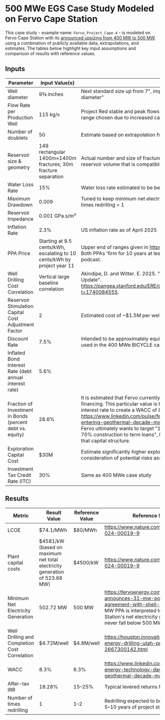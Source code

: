 # 500 MWe EGS Case Study Modeled on Fervo Cape Station

This case study - example name: `Fervo_Project_Cape-4` - is modeled
on Fervo Cape Station with
its [announced upsizing from 400 MW to 500 MW](https://fervoenergy.com/fervo-energy-announces-31-mw-power-purchase-agreement-with-shell-energy/),
using a combination of publicly available data, extrapolations, and estimates. The tables below highlight key input
assumptions and
comparison of results with reference values.

## Inputs

| Parameter                                                 | Input Value(s)                                                           | Source                                                                                                                                                                                                                                                                                                                                                                                                                                                                                                                          |
|-----------------------------------------------------------|--------------------------------------------------------------------------|---------------------------------------------------------------------------------------------------------------------------------------------------------------------------------------------------------------------------------------------------------------------------------------------------------------------------------------------------------------------------------------------------------------------------------------------------------------------------------------------------------------------------------|
| Well diameter                                             | 9⅝ inches                                                                | Next standard size up from 7", implied by announcement of "increasing casing diameter"                                                                                                                                                                                                                                                                                                                                                                                                                                          |
| Flow Rate per Production Well                             | 115 kg/s                                                                 | Project Red stable and peak flows: 93–120 kg/s. Estimate on higher end of range chosen due to increased casing diameter implying higher flow rates.                                                                                                                                                                                                                                                                                                                                                                             |
| Number of doublets                                        | 50                                                                       | Estimate based on extrapolation from Project Red                                                                                                                                                                                                                                                                                                                                                                                                                                                                                |
| Reservoir size & geometry                                 | 149 rectangular 1400m×1400m fractures; 30m fracture separation           | Actual number and size of fractures not known; inputs chosen to create reservoir volume that is compatible with required heat extraction profile.                                                                                                                                                                                                                                                                                                                                                                               |
| Water Loss Rate                                           | 15%                                                                      | Water loss rate estimated to be between 10 and 20%                                                                                                                                                                                                                                                                                                                                                                                                                                                                              |
| Maximum Drawdown                                          | 0.009                                                                    | Tuned to keep minimum net electricity generation ≥ 500 MWe and number of times redrilling = 1                                                                                                                                                                                                                                                                                                                                                                                                                                   |
| Reservoir Impedance                                       | 0.001 GPa.s/m³                                                           |                                                                                                                                                                                                                                                                                                                                                                                                                                                                                                                                 |
| Inflation Rate                                            | 2.3%                                                                     | US inflation rate as of April 2025                                                                                                                                                                                                                                                                                                                                                                                                                                                                                              |
| PPA Price                                                 | Starting at 9.5 cents/kWh, escalating to 10 cents/kWh by project year 11 | Upper end of ranges given in https://atb.nrel.gov/electricity/2024/geothermal. Both PPAs 'firm for 10 years at less than $100/MWh' estimate given in a podcast.                                                                                                                                                                                                                                                                                                                                                                 |
| Well Drilling Cost Correlation                            | Vertical large baseline correlation                                      | Akindipe, D. and Witter. E. 2025. "2025 Geothermal Drilling Cost Curves Update". https://pangea.stanford.edu/ERE/db/GeoConf/papers/SGW/2025/Akindipe.pdf?t=1740084555.                                                                                                                                                                                                                                                                                                                                                          |
| Reservoir Stimulation Capital Cost Adjustment Factor      | 2                                                                        | Estimated cost of ~$1.5M per well falls within typical range of $0.5–2M                                                                                                                                                                                                                                                                                                                                                                                                                                                         |
| Discount Rate                                             | 7.5%                                                                     | Intended to be approximately equivalent to the 8% inflated equity interest rate used in the 400 MWe BICYCLE case study (Fervo_Project_Cape-3)                                                                                                                                                                                                                                                                                                                                                                                   |
| Inflated Bond Interest Rate (debt annual interest rate)   | 5.6%                                                                     |                                                                                                                                                                                                                                                                                                                                                                                                                                                                                                                                 |
| Fraction of Investment in Bonds (percent debt vs. equity) | 28.6%                                                                    | It is estimated that Fervo currently has more equity financing than debt financing. This particular value is tuned  in conjunction with discount rate and interest rate to create a WACC of 8.3% per https://www.linkedin.com/pulse/fervo-energy-technology-day-2024-entering-geothermal-decade-matson-n4stc. Note that this source says that Fervo ultimately wants to target "15% sponsor equity, 15% bridge loan, and 70% construction to term loans", but this case study does not attempt to model that capital structure. |
| Exploration Capital Cost                                  | $30M                                                                     | Estimate significantly higher exploration costs than default correlation in consideration of potential risks associated with FOAK EGS projects                                                                                                                                                                                                                                                                                                                                                                                  |
| Investment Tax Credit Rate (ITC)                          | 30%                                                                      | Same as 400 MWe case study                                                                                                                                                                                                                                                                                                                                                                                                                                                                                                      |

## Results

| Metric                                        | Result Value                                                               | Reference Value | Reference Source                                                                                                                                                                                                      |
|-----------------------------------------------|----------------------------------------------------------------------------|-----------------|-----------------------------------------------------------------------------------------------------------------------------------------------------------------------------------------------------------------------|
| LCOE                                          | $74.1/MWh                                                                  | $80/MWh         | https://www.nature.com/articles/s44359-024-00019-9                                                                                                                                                                    |
| Plant capital costs                           | $4581/kW (based on maximum net total electricity generation  of 523.68 MW) | $4500/kW        | https://www.nature.com/articles/s44359-024-00019-9                                                                                                                                                                    |
| Minimum Net Electricity Generation            | 502.72 MW                                                                  | 500 MW          | https://fervoenergy.com/fervo-energy-announces-31-mw-power-purchase-agreement-with-shell-energy/. The 500 MW PPA is interpreted to mean that Cape Station's net electricity generation must never fall below 500 MWe. |
| Well Drilling and Completion Cost Correlation | $4.72M/well                                                                | $4.8M/well      | https://houston.innovationmap.com/fervo-energy-drilling-utah-project-2667300142.html                                                                                                                                  |
| WACC                                          | 8.3%                                                                       | 8.3%            | https://www.linkedin.com/pulse/fervo-energy-technology-day-2024-entering-geothermal-decade-matson-n4stc                                                                                                               |
| After-tax IRR                                 | 18.28%                                                                     | 15–25%          | Typical levered returns for energy projects                                                                                                                                                                           |
| Number of times redrilling                    | 1                                                                          | 1–2             | Redrilling expected to be required within 5–10 years of project start                                                                                                                                                 |
